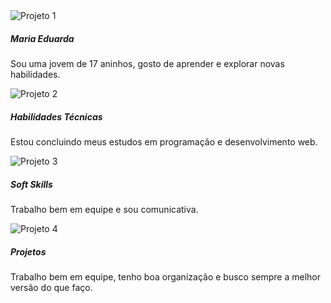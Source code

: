 <div class="container mt-5" id="projetos">
    <div class="row">
        <div class="col-md-4">
            <div class="card">
                <img src="img/euzinha.jpeg" class="card-img-top" alt="Projeto 1">
                <div class="card-body">
                    <h5 class="card-title">Maria Eduarda</h5>
                    <p class="card-text">Sou uma jovem de 17 aninhos, gosto de aprender e explorar novas habilidades.</p>
                </div>
            </div>
        </div>
        <div class="col-md-4">
            <div class="card">
                <img src="img/habili.jpg" class="card-img-top" alt="Projeto 2">
                <div class="card-body">
                    <h5 class="card-title">Habilidades Técnicas</h5>
                    <p class="card-text">Estou concluindo meus estudos em programação e desenvolvimento web.</p>
                </div>
            </div>
        </div>
        <div class="col-md-4">
            <div class="card">
                <img src="img/soft.jpg" class="card-img-top" alt="Projeto 3">
                <div class="card-body">
                    <h5 class="card-title">Soft Skills</h5>
                    <p class="card-text">Trabalho bem em equipe e sou comunicativa.</p>
                </div>
            </div>
        </div>
        <div class="col-md-4">
            <div class="card">
                <img src="img/projetos.jpg" class="card-img-top" alt="Projeto 4">
                <div class="card-body">
                    <h5 class="card-title">Projetos</h5>
                    <p class="card-text">Trabalho bem em equipe, tenho boa organização e busco sempre a melhor versão do que faço.</p>
                </div>
            </div>
        </div>
    </div>
</div>

